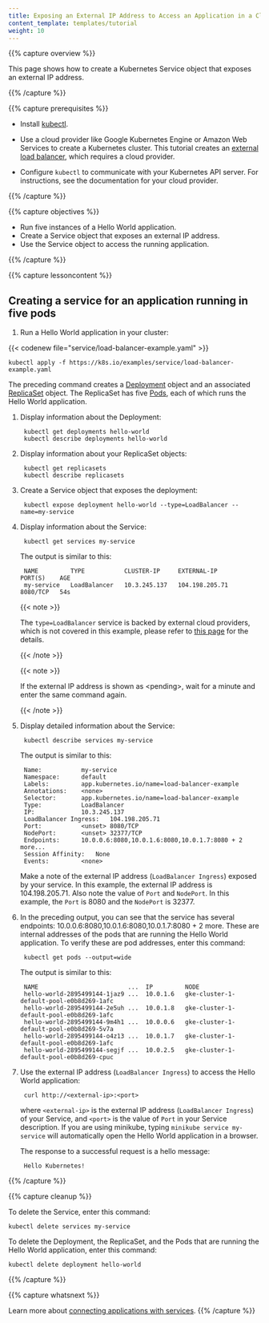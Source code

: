 ```yaml
---
title: Exposing an External IP Address to Access an Application in a Cluster
content_template: templates/tutorial
weight: 10
---
```


{{% capture overview %}}

This page shows how to create a Kubernetes Service object that exposes an
external IP address.

{{% /capture %}}


{{% capture prerequisites %}}

 * Install [kubectl](/docs/tasks/tools/install-kubectl/).

 * Use a cloud provider like Google Kubernetes Engine or Amazon Web Services to
 create a Kubernetes cluster. This tutorial creates an
 [external load balancer](/docs/tasks/access-application-cluster/create-external-load-balancer/),
 which requires a cloud provider.

 * Configure `kubectl` to communicate with your Kubernetes API server. For
 instructions, see the documentation for your cloud provider.

{{% /capture %}}


{{% capture objectives %}}

* Run five instances of a Hello World application.
* Create a Service object that exposes an external IP address.
* Use the Service object to access the running application.

{{% /capture %}}


{{% capture lessoncontent %}}

## Creating a service for an application running in five pods

1. Run a Hello World application in your cluster:

{{< codenew file="service/load-balancer-example.yaml" >}}

```shell
kubectl apply -f https://k8s.io/examples/service/load-balancer-example.yaml
```


The preceding command creates a
    [Deployment](/docs/concepts/workloads/controllers/deployment/)
    object and an associated
    [ReplicaSet](/docs/concepts/workloads/controllers/replicaset/)
    object. The ReplicaSet has five
    [Pods](/docs/concepts/workloads/pods/pod/),
    each of which runs the Hello World application.

1. Display information about the Deployment:

        kubectl get deployments hello-world
        kubectl describe deployments hello-world

1. Display information about your ReplicaSet objects:

        kubectl get replicasets
        kubectl describe replicasets

1. Create a Service object that exposes the deployment:

        kubectl expose deployment hello-world --type=LoadBalancer --name=my-service

1. Display information about the Service:

        kubectl get services my-service

    The output is similar to this:

        NAME         TYPE           CLUSTER-IP     EXTERNAL-IP      PORT(S)    AGE
        my-service   LoadBalancer   10.3.245.137   104.198.205.71   8080/TCP   54s

    {{< note >}}

    The `type=LoadBalancer` service is backed by external cloud providers, which is not covered in this example, please refer to [this page](/docs/concepts/services-networking/service/#loadbalancer) for the details.

    {{< /note >}}

    {{< note >}}

    If the external IP address is shown as \<pending\>, wait for a minute and enter the same command again.

    {{< /note >}}

1. Display detailed information about the Service:

        kubectl describe services my-service

    The output is similar to this:

        Name:           my-service
        Namespace:      default
        Labels:         app.kubernetes.io/name=load-balancer-example
        Annotations:    <none>
        Selector:       app.kubernetes.io/name=load-balancer-example
        Type:           LoadBalancer
        IP:             10.3.245.137
        LoadBalancer Ingress:   104.198.205.71
        Port:           <unset> 8080/TCP
        NodePort:       <unset> 32377/TCP
        Endpoints:      10.0.0.6:8080,10.0.1.6:8080,10.0.1.7:8080 + 2 more...
        Session Affinity:   None
        Events:         <none>

    Make a note of the external IP address (`LoadBalancer Ingress`) exposed by
    your service. In this example, the external IP address is 104.198.205.71.
    Also note the value of `Port` and `NodePort`. In this example, the `Port`
    is 8080 and the `NodePort` is 32377.

1. In the preceding output, you can see that the service has several endpoints:
   10.0.0.6:8080,10.0.1.6:8080,10.0.1.7:8080 + 2 more. These are internal
   addresses of the pods that are running the Hello World application. To
   verify these are pod addresses, enter this command:

        kubectl get pods --output=wide

    The output is similar to this:

        NAME                         ...  IP         NODE
        hello-world-2895499144-1jaz9 ...  10.0.1.6   gke-cluster-1-default-pool-e0b8d269-1afc
        hello-world-2895499144-2e5uh ...  10.0.1.8   gke-cluster-1-default-pool-e0b8d269-1afc
        hello-world-2895499144-9m4h1 ...  10.0.0.6   gke-cluster-1-default-pool-e0b8d269-5v7a
        hello-world-2895499144-o4z13 ...  10.0.1.7   gke-cluster-1-default-pool-e0b8d269-1afc
        hello-world-2895499144-segjf ...  10.0.2.5   gke-cluster-1-default-pool-e0b8d269-cpuc

1. Use the external IP address (`LoadBalancer Ingress`) to access the Hello
   World application:

        curl http://<external-ip>:<port>

    where `<external-ip>` is the external IP address (`LoadBalancer Ingress`)
    of your Service, and `<port>` is the value of `Port` in your Service
    description.
    If you are using minikube, typing `minikube service my-service` will
    automatically open the Hello World application in a browser.

    The response to a successful request is a hello message:

        Hello Kubernetes!

{{% /capture %}}


{{% capture cleanup %}}

To delete the Service, enter this command:

    kubectl delete services my-service

To delete the Deployment, the ReplicaSet, and the Pods that are running
the Hello World application, enter this command:

    kubectl delete deployment hello-world

{{% /capture %}}


{{% capture whatsnext %}}

Learn more about
[connecting applications with services](/content/en/docs/concepts/services-networking/connect-applications-service.md).
{{% /capture %}}
